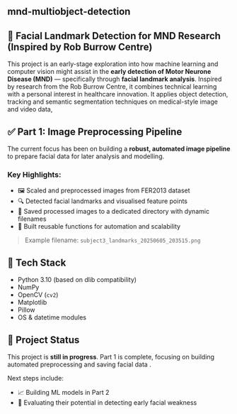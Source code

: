 ## mnd-multiobject-detection
## 🧠 Facial Landmark Detection for MND Research (Inspired by Rob Burrow Centre)

This project is an early-stage exploration into how machine learning and computer vision might assist in the **early detection of Motor Neurone Disease (MND)** — specifically through **facial landmark analysis**. Inspired by research from the Rob Burrow Centre, it combines technical learning with a personal interest in healthcare innovation. It applies object detection, tracking and semantic segmentation techniques on medical-style image and video data,


## ✅ Part 1: Image Preprocessing Pipeline

The current focus has been on building a **robust, automated image pipeline** to prepare facial data for later analysis and modelling.

### Key Highlights:
- 🖼️ Scaled and preprocessed images from FER2013 dataset
- 🔍 Detected facial landmarks and visualised feature points
- 💾 Saved processed images to a dedicated directory with dynamic filenames
- 🔁 Built reusable functions for automation and scalability

> Example filename: `subject3_landmarks_20250605_203515.png`

## 🔧 Tech Stack

- Python 3.10 (based on dlib compatibility)
- NumPy
- OpenCV (`cv2`)
- Matplotlib
- Pillow
- OS & datetime modules

## 🚧 Project Status

This project is **still in progress**. Part 1 is complete, focusing on building automated preprocessing and saving facial data .  

Next steps include:
- 📈 Building ML models in Part 2
- 🧪 Evaluating their potential in detecting early facial weakness
